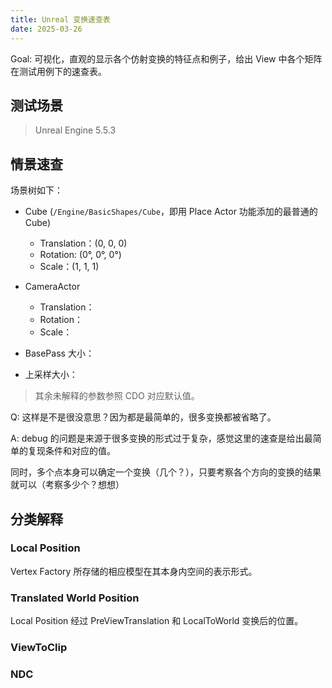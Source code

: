 ```yaml
---
title: Unreal 变换速查表
date: 2025-03-26
---
```


Goal: 可视化，直观的显示各个仿射变换的特征点和例子，给出 View 中各个矩阵在测试用例下的速查表。

## 测试场景

> Unreal Engine 5.5.3

## 情景速查

场景树如下：

- Cube (`/Engine/BasicShapes/Cube`，即用 Place Actor 功能添加的最普通的 Cube)
  - Translation：(0, 0, 0)
  - Rotation: (0°, 0°, 0°)
  - Scale：(1, 1, 1)
- CameraActor
  - Translation：
  - Rotation：
  - Scale：
 
- BasePass 大小：
- 上采样大小：

> 其余未解释的参数参照 CDO 对应默认值。

Q: 这样是不是很没意思？因为都是最简单的，很多变换都被省略了。

A: debug 的问题是来源于很多变换的形式过于复杂，感觉这里的速查是给出最简单的复现条件和对应的值。

   同时，多个点本身可以确定一个变换（几个？），只要考察各个方向的变换的结果就可以（考察多少个？想想）

## 分类解释

### Local Position

Vertex Factory 所存储的相应模型在其本身内空间的表示形式。

### Translated World Position

Local Position 经过 PreViewTranslation 和 LocalToWorld 变换后的位置。

### ViewToClip

### NDC

